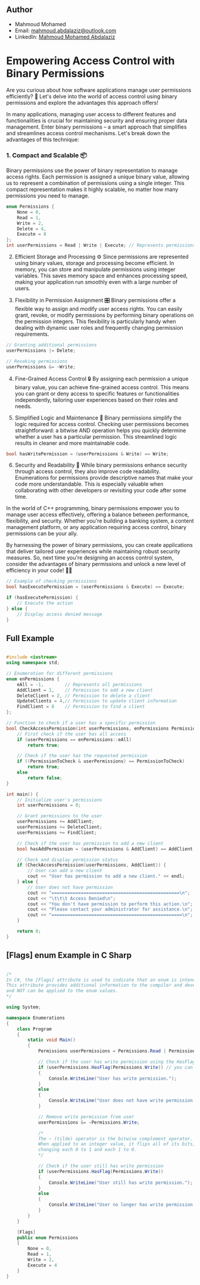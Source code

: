 ## Author

- Mahmoud Mohamed
- Email: mahmoud.abdalaziz@outlook.com
- LinkedIn: [Mahmoud Mohamed Abdalaziz](https://www.linkedin.com/in/mahmoud-mohamed-abd/)


# Empowering Access Control with Binary Permissions

Are you curious about how software applications manage user permissions efficiently? 🤔 Let's delve into the world of access control using binary permissions and explore the advantages this approach offers!

In many applications, managing user access to different features and functionalities is crucial for maintaining security and ensuring proper data management. Enter binary permissions – a smart approach that simplifies and streamlines access control mechanisms. Let's break down the advantages of this technique:

### 1. **Compact and Scalable** 📦

Binary permissions use the power of binary representation to manage access rights. Each permission is assigned a unique binary value, allowing us to represent a combination of permissions using a single integer. This compact representation makes it highly scalable, no matter how many permissions you need to manage.

```cpp
enum Permissions {
    None = 0,
    Read = 1,
    Write = 2,
    Delete = 4,
    Execute = 8
};
int userPermissions = Read | Write | Execute; // Represents permissions to read, write, and execute
```

2. Efficient Storage and Processing ⚙️
Since permissions are represented using binary values, storage and processing become efficient. 
In memory, you can store and manipulate permissions using integer variables. 
This saves memory space and enhances processing speed, making your application run smoothly even with a large number of users.

3. Flexibility in Permission Assignment 🎛️
Binary permissions offer a flexible way to assign and modify user access rights.
You can easily grant, revoke, or modify permissions by performing binary operations on the permission integers.
This flexibility is particularly handy when dealing with dynamic user roles and frequently changing permission requirements.

```cpp
// Granting additional permissions
userPermissions |= Delete;

// Revoking permissions
userPermissions &= ~Write;
```

4. Fine-Grained Access Control 🔒
By assigning each permission a unique binary value, you can achieve fine-grained access control.
This means you can grant or deny access to specific features or functionalities independently, tailoring user experiences based on their roles and needs.

5. Simplified Logic and Maintenance 🧩
Binary permissions simplify the logic required for access control. Checking user permissions becomes straightforward: a bitwise AND operation helps you quickly determine whether a user has a particular permission. This streamlined logic results in cleaner and more maintainable code.

```cpp
bool hasWritePermission = (userPermissions & Write) == Write;
```

6. Security and Readability 🔐
While binary permissions enhance security through access control, they also improve code readability. Enumerations for permissions provide descriptive names that make your code more understandable. This is especially valuable when collaborating with other developers or revisiting your code after some time.

In the world of C++ programming, binary permissions empower you to manage user access effectively, offering a balance between performance, flexibility, and security. Whether you're building a banking system, a content management platform, or any application requiring access control, binary permissions can be your ally.

By harnessing the power of binary permissions, you can create applications that deliver tailored user experiences while maintaining robust security measures. So, next time you're designing an access control system, consider the advantages of binary permissions and unlock a new level of efficiency in your code! 💼🚀

```cpp
// Example of checking permissions
bool hasExecutePermission = (userPermissions & Execute) == Execute;

if (hasExecutePermission) {
    // Execute the action
} else {
    // Display access denied message
}

```

## Full Example
```cpp

#include <iostream>
using namespace std;

// Enumeration for different permissions
enum enPermissions {
    eAll = -1,        // Represents all permissions
    AddClient = 1,    // Permission to add a new client
    DeleteClient = 2, // Permission to delete a client
    UpdateClients = 4,// Permission to update client information
    FindClient = 8    // Permission to find a client
};

// Function to check if a user has a specific permission
bool CheckAccessPermission(int userPermissions, enPermissions PermissionToCheck) {
    // First check if the user has all access
    if (userPermissions == enPermissions::eAll)
        return true;

    // Check if the user has the requested permission
    if ((PermissionToCheck & userPermissions) == PermissionToCheck)
        return true;
    else
        return false;
}

int main() {
    // Initialize user's permissions
    int userPermissions = 0;

    // Grant permissions to the user
    userPermissions += AddClient;
    userPermissions += DeleteClient;
    userPermissions += FindClient;

    // Check if the user has permission to add a new client
    bool hasAddPermission = (userPermissions & AddClient) == AddClient;

    // Check and display permission status
    if (CheckAccessPermission(userPermissions, AddClient)) {
        // User can add a new client
        cout << "User has permission to add a new client." << endl;
    } else {
        // User does not have permission
        cout << "================================================\n";
        cout << "\t\t\t Access Denied\n";
        cout << "You don't have permission to perform this action.\n";
        cout << "Please contact your administrator for assistance.\n";
        cout << "=================================================\n";
    }

    return 0;
}
```

## [Flags] enum Example in C Sharp

```csharp 

/*
In C#, the [Flags] attribute is used to indicate that an enum is intended to be used as bit flags, where each value represents a single bit. 
This attribute provides additional information to the compiler and developers, indicating that certain operations such as bitwise AND, OR, XOR, 
and NOT can be applied to the enum values. 
*/

using System;

namespace Enumerations
{
    class Program
    {
        static void Main()
        {
            Permissions userPermissions = Permissions.Read | Permissions.Write;

            // Check if the user has write permission using the HasFlag method.
            if (userPermissions.HasFlag(Permissions.Write)) // you can achieve the same behavior using bitwise AND operation. (userPermissions & Permissions.Write) == Permissions.Write;
            {
                Console.WriteLine("User has write permission.");
            }
            else
            {
                Console.WriteLine("User does not have write permission.");
            }

            // Remove write permission from user
            userPermissions &= ~Permissions.Write;

            /*
            The ~ (tilde) operator is the bitwise complement operator.
            When applied to an integer value, it flips all of its bits, 
            changing each 0 to 1 and each 1 to 0. 
            */

            // Check if the user still has write permission
            if (userPermissions.HasFlag(Permissions.Write))
            {
                Console.WriteLine("User still has write permission.");
            }
            else
            {
                Console.WriteLine("User no longer has write permission.");
            }
        }
    }

    [Flags]
    public enum Permissions
    {
        None = 0,
        Read = 1,
        Write = 2,
        Execute = 4
    }
}

```
